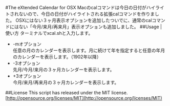 #The eXtended Calendar for OSX
Macのcalコマンドは今日の日付がハイライトされないので、今日の日付がハイライトされる拡張calコマンドを作りました。
OSXにはない３ヶ月表示オプションを追加したついでに、通常のcalコマンドにはない「今月/来月/再来月」表示オプションも追加しました。
##Usage | 使い方
ターミナルでxcal.shと入力します。  
- -mオプション  
 任意の月のカレンダーを表示します。月に続けて年を指定すると任意の年月のカレンダーを表示します。（1902年以降）
- -3オプション  
 先月/今月/来月の３ヶ月カレンダーを表示します。
- +3オプション  
 今月/来月/再来月の３ヶ月カレンダーを表示します。

##License
This script has released under the MIT license.  
[http://opensource.org/licenses/MIT](http://opensource.org/licenses/MIT)
